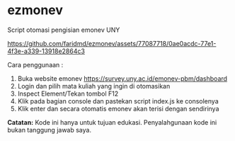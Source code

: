 # ezmonev

Script otomasi pengisian emonev UNY

https://github.com/faridmd/ezmonev/assets/77087718/0ae0acdc-77e1-4f3e-a339-13918e2864c3

Cara penggunaan :

1. Buka website emonev https://survey.uny.ac.id/emonev-pbm/dashboard
2. Login dan pilih mata kuliah yang ingin di otomasikan
3. Inspect Element/Tekan tombol F12
4. Klik pada bagian console dan pastekan script index.js ke consolenya
5. Klik enter dan secara otomatis emonev akan terisi dengan sendirinya

**Catatan:** Kode ini hanya untuk tujuan edukasi. Penyalahgunaan kode ini bukan tanggung jawab saya.
